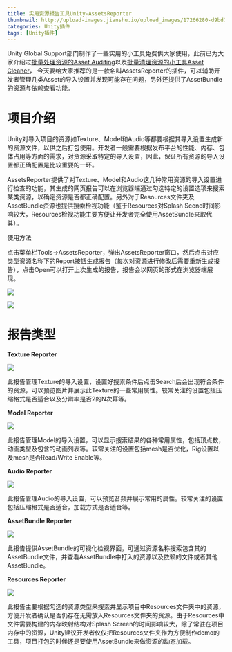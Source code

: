 ```yaml
---
title: 实用资源报告工具Unity-AssetsReporter
thumbnail: http://upload-images.jianshu.io/upload_images/17266280-d9bd711f81c73ffe.png?imageMogr2/auto-orient/strip%7CimageView2/2/w/1240
categories: Unity插件
tags: [Unity插件]
---
```


Unity Global Support部门制作了一些实用的小工具免费供大家使用，此前已为大家介绍过[批量处理资源的Asset
Auditing](http://mp.weixin.qq.com/s?__biz=MjM5NjE1MTkwMg==&mid=2651038011&idx=1&sn=a6695849c1aaa87cfcad56534ec83dbf&scene=21#wechat_redirect)以及[批量清理资源的小工具Asset
Cleaner](http://mp.weixin.qq.com/s?__biz=MjM5NjE1MTkwMg==&mid=2651038723&idx=1&sn=e5adc5c20193372b6899c840913a63f2&chksm=bd1a93328a6d1a24af34177e59dbb14246fdc6dba6f06432db8b964773db7e3ad43fbbd67871&scene=21#wechat_redirect)，
今天要给大家推荐的是一款名叫AssetsReporter的插件，可以辅助开发者管理几类Asset的导入设置并发现可能存在问题，另外还提供了AssetBundle的资源与依赖查看功能。

# 项目介绍

Unity对导入项目的资源如Texture、Model和Audio等都要根据其导入设置生成新的资源文件，以供之后打包使用。开发者一般需要根据发布平台的性能、内存、包体占用等方面的需求，对资源采取特定的导入设置，因此，保证所有资源的导入设置都正确配置是比较重要的一环。

AssetsReporter提供了对Texture、Model和Audio这几种常用资源的导入设置进行检查的功能，其生成的网页报告可以在浏览器端通过勾选特定的设置选项来搜索某类资源，以确定资源是否都正确配置。另外对于Resources文件夹及AssetBundle资源也提供搜索检视功能（鉴于Resources对Splash
Scene时间影响较大，Resources检视功能主要方便让开发者完全使用AssetBundle来取代其）。

使用方法

点击菜单栏Tools->AssetsReporter，弹出AssetsReporter窗口，然后点击对应类型资源名称下的Report按钮生成报告（每次对资源进行修改后需要重新生成报告），点击Open可以打开上次生成的报告，报告会以网页的形式在浏览器端展现。

  

![](http://upload-images.jianshu.io/upload_images/17266280-d9bd711f81c73ffe.png?imageMogr2/auto-orient/strip%7CimageView2/2/w/1240)  

  

![](http://upload-images.jianshu.io/upload_images/17266280-0f7b4b3104991226.png?imageMogr2/auto-orient/strip%7CimageView2/2/w/1240)  

# 报告类型

 **Texture Reporter**

  

![](http://upload-images.jianshu.io/upload_images/17266280-1a33952fd98e186a.png?imageMogr2/auto-orient/strip%7CimageView2/2/w/1240)  

此报告管理Texture的导入设置，设置好搜索条件后点击Search后会出现符合条件的资源，可以预览图片并展示此Texture的一些常用属性。较常关注的设置包括压缩格式是否适合以及分辨率是否2的N次幂等。

 **Model Reporter**

  

![](http://upload-images.jianshu.io/upload_images/17266280-8dd3d1dd293dde14.png?imageMogr2/auto-orient/strip%7CimageView2/2/w/1240)  

此报告管理Model的导入设置，可以显示搜索结果的各种常用属性，包括顶点数，动画类型及包含的动画列表等。较常关注的设置包括mesh是否优化，Rig设置以及mesh是否Read/Write
Enable等。

 **Audio Reporter**

  

![](http://upload-images.jianshu.io/upload_images/17266280-88be656603a4e934.png?imageMogr2/auto-orient/strip%7CimageView2/2/w/1240)  

此报告管理Audio的导入设置，可以预览音频并展示常用的属性。较常关注的设置包括压缩格式是否适合，加载方式是否适合等。

 **AssetBundle Reporter**

  

![](http://upload-images.jianshu.io/upload_images/17266280-e59836692fa3a2b6.png?imageMogr2/auto-orient/strip%7CimageView2/2/w/1240)  

此报告提供AssetBundle的可视化检视界面，可通过资源名称搜索包含其的AssetBundle文件，并查看AssetBundle中打入的资源以及依赖的文件或者其他AssetBundle。

 **Resources Reporter**

  

![](http://upload-images.jianshu.io/upload_images/17266280-cfaf2db5a9ab6f80.png?imageMogr2/auto-orient/strip%7CimageView2/2/w/1240)  

此报告主要根据勾选的资源类型来搜索并显示项目中Resources文件夹中的资源，方便开发者确认是否仍存在无需放入Resources文件夹的资源。由于Resources中文件需要构建的内存映射结构对Splash
Screen的时间影响较大，除了常驻在项目内存中的资源，Unity建议开发者仅仅把Resources文件夹作为方便制作demo的工具，项目打包的时候还是要使用AssetBundle来做资源的动态加载。

